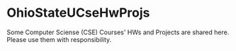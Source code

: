 # OhioStateUCseHwProjs
Some Computer Sciense (CSE) Courses' HWs and Projects are shared here.
Please use them with responsibility.
